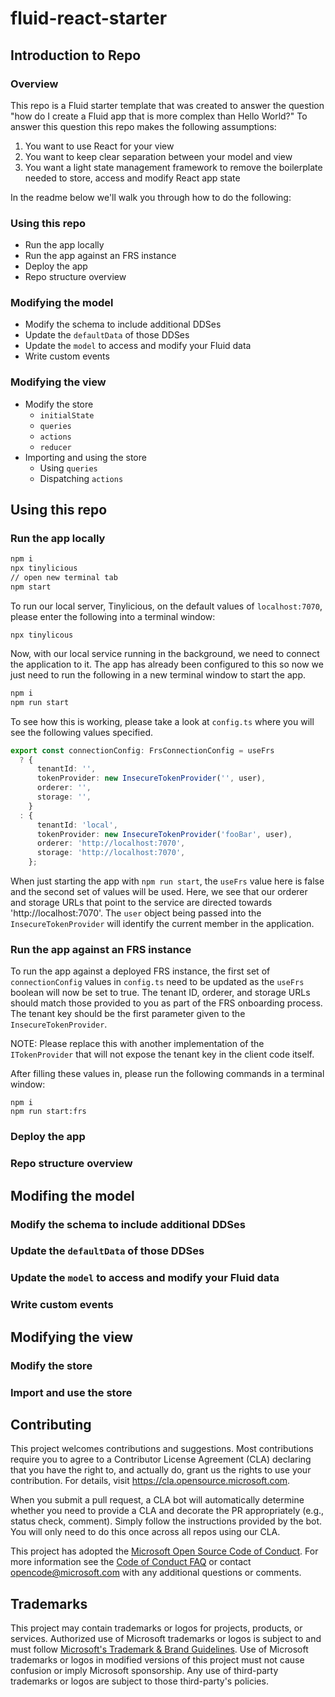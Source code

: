 # fluid-react-starter

## Introduction to Repo

### Overview


This repo is a Fluid starter template that was created to answer the question "how do I create a Fluid app that is more complex than Hello World?" To answer this question this repo makes the following assumptions:

1. You want to use React for your view
2. You want to keep clear separation between your model and view
3. You want a light state management framework to remove the boilerplate needed to store, access and modify React app state

In the readme below we'll walk you through how to do the following:
### Using this repo

- Run the app locally
- Run the app against an FRS instance
- Deploy the app
- Repo structure overview

### Modifying the model

- Modify the schema to include additional DDSes
- Update the `defaultData` of those DDSes
- Update the `model` to access and modify your Fluid data
- Write custom events

### Modifying the view
- Modify the store
  - `initialState`
  - `queries`
  - `actions`
  - `reducer`
- Importing and using the store
  - Using `queries`
  - Dispatching `actions`


## Using this repo


###  Run the app locally

```bash
npm i
npx tinylicious
// open new terminal tab
npm start
```

To run our local server, Tinylicious, on the default values of `localhost:7070`, please enter the following into a terminal window:
```
npx tinylicous
```

Now, with our local service running in the background, we need to connect the application to it. The app has already been configured to this so now we just need to run the following in a new terminal window to start the app.

```bash
npm i
npm run start
```

To see how this is working, please take a look at `config.ts` where you will see the following values specified.

```typescript
export const connectionConfig: FrsConnectionConfig = useFrs
  ? {
      tenantId: '',
      tokenProvider: new InsecureTokenProvider('', user),
      orderer: '',
      storage: '',
    }
  : {
      tenantId: 'local',
      tokenProvider: new InsecureTokenProvider('fooBar', user),
      orderer: 'http://localhost:7070',
      storage: 'http://localhost:7070',
    };
```
When just starting the app with `npm run start`, the `useFrs` value here is false and the second set of values will be used. Here, we see that our orderer and storage URLs that point to the service are directed towards 'http://localhost:7070'. The `user` object being passed into the `InsecureTokenProvider` will identify the current member in the application.

### Run the app against an FRS instance

To run the app against a deployed FRS instance, the first set of `connectionConfig` values in `config.ts` need to be updated as the `useFrs` boolean will now be set to true. The tenant ID, orderer, and storage URLs should match those provided to you as part of the FRS onboarding process. The tenant key should be the first parameter given to the `InsecureTokenProvider`.

NOTE: Please replace this with another implementation of the `ITokenProvider` that will not expose the tenant key in the client code itself.

After filling these values in, please run the following commands in a terminal window:
```
npm i
npm run start:frs
```

### Deploy the app

### Repo structure overview

## Modifing the model

### Modify the schema to include additional DDSes

### Update the `defaultData` of those DDSes

### Update the `model` to access and modify your Fluid data

### Write custom events


## Modifying the view

### Modify the store

### Import and use the store

## Contributing

This project welcomes contributions and suggestions. Most contributions require you to agree to a
Contributor License Agreement (CLA) declaring that you have the right to, and actually do, grant us
the rights to use your contribution. For details, visit https://cla.opensource.microsoft.com.

When you submit a pull request, a CLA bot will automatically determine whether you need to provide
a CLA and decorate the PR appropriately (e.g., status check, comment). Simply follow the instructions
provided by the bot. You will only need to do this once across all repos using our CLA.

This project has adopted the [Microsoft Open Source Code of Conduct](https://opensource.microsoft.com/codeofconduct/).
For more information see the [Code of Conduct FAQ](https://opensource.microsoft.com/codeofconduct/faq/) or
contact [opencode@microsoft.com](mailto:opencode@microsoft.com) with any additional questions or comments.

## Trademarks

This project may contain trademarks or logos for projects, products, or services. Authorized use of Microsoft
trademarks or logos is subject to and must follow
[Microsoft's Trademark & Brand Guidelines](https://www.microsoft.com/en-us/legal/intellectualproperty/trademarks/usage/general).
Use of Microsoft trademarks or logos in modified versions of this project must not cause confusion or imply Microsoft sponsorship.
Any use of third-party trademarks or logos are subject to those third-party's policies.
